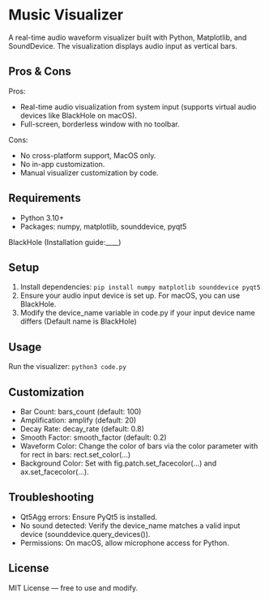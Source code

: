 # Music Visualizer

A real-time audio waveform visualizer built with Python, Matplotlib, and SoundDevice. The visualization displays audio input as vertical bars.

## Pros & Cons
Pros:
- Real-time audio visualization from system input (supports virtual audio devices like BlackHole on macOS).
- Full-screen, borderless window with no toolbar.

Cons:
- No cross-platform support, MacOS only.
- No in-app customization.
- Manual visualizer customization by code.

## Requirements
- Python 3.10+
- Packages: numpy, matplotlib, sounddevice, pyqt5

BlackHole (Installation guide:____)

## Setup
1.	Install dependencies:
``pip install numpy matplotlib sounddevice pyqt5``
2.	Ensure your audio input device is set up. For macOS, you can use BlackHole.
3.	Modify the device_name variable in code.py if your input device name differs (Default name is BlackHole)

## Usage

Run the visualizer:
``python3 code.py``

## Customization
- Bar Count: bars_count (default: 100)
- Amplification: amplify (default: 20)
- Decay Rate: decay_rate (default: 0.8)
- Smooth Factor: smooth_factor (default: 0.2)
- Waveform Color: Change the color of bars via the color parameter with for rect in bars: rect.set_color(...)
- Background Color: Set with fig.patch.set_facecolor(...) and ax.set_facecolor(...).

## Troubleshooting
- Qt5Agg errors: Ensure PyQt5 is installed.
- No sound detected: Verify the device_name matches a valid input device (sounddevice.query_devices()).
- Permissions: On macOS, allow microphone access for Python.

## License

MIT License — free to use and modify.